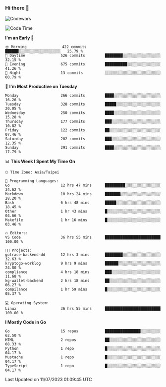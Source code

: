 ### Hi there 👋

![Codewars](https://www.codewars.com/users/omegaatt36/badges/small)

<!--START_SECTION:waka-->
![Code Time](http://img.shields.io/badge/Code%20Time-1%2C260%20hrs%2015%20mins-blue)

**I'm an Early 🐤** 

```text
🌞 Morning                422 commits         ██████░░░░░░░░░░░░░░░░░░░   25.79 % 
🌆 Daytime                526 commits         ████████░░░░░░░░░░░░░░░░░   32.15 % 
🌃 Evening                675 commits         ██████████░░░░░░░░░░░░░░░   41.26 % 
🌙 Night                  13 commits          ░░░░░░░░░░░░░░░░░░░░░░░░░   00.79 % 
```
📅 **I'm Most Productive on Tuesday** 

```text
Monday                   266 commits         ████░░░░░░░░░░░░░░░░░░░░░   16.26 % 
Tuesday                  328 commits         █████░░░░░░░░░░░░░░░░░░░░   20.05 % 
Wednesday                250 commits         ████░░░░░░░░░░░░░░░░░░░░░   15.28 % 
Thursday                 177 commits         ███░░░░░░░░░░░░░░░░░░░░░░   10.82 % 
Friday                   122 commits         ██░░░░░░░░░░░░░░░░░░░░░░░   07.46 % 
Saturday                 202 commits         ███░░░░░░░░░░░░░░░░░░░░░░   12.35 % 
Sunday                   291 commits         ████░░░░░░░░░░░░░░░░░░░░░   17.79 % 
```


📊 **This Week I Spent My Time On** 

```text
🕑︎ Time Zone: Asia/Taipei

💬 Programming Languages: 
Go                       12 hrs 47 mins      █████████░░░░░░░░░░░░░░░░   34.62 % 
Markdown                 10 hrs 24 mins      ███████░░░░░░░░░░░░░░░░░░   28.20 % 
Bash                     6 hrs 48 mins       █████░░░░░░░░░░░░░░░░░░░░   18.45 % 
Other                    1 hr 43 mins        █░░░░░░░░░░░░░░░░░░░░░░░░   04.66 % 
Makefile                 1 hr 16 mins        █░░░░░░░░░░░░░░░░░░░░░░░░   03.46 % 

🔥 Editors: 
VS Code                  36 hrs 55 mins      █████████████████████████   100.00 % 

🐱‍💻 Projects: 
gotrace-backend-dd       12 hrs 3 mins       ████████░░░░░░░░░░░░░░░░░   32.63 % 
kryptogo-worklog         9 hrs 9 mins        ██████░░░░░░░░░░░░░░░░░░░   24.80 % 
compliance               4 hrs 18 mins       ███░░░░░░░░░░░░░░░░░░░░░░   11.68 % 
kg-wallet-backend        2 hrs 18 mins       ██░░░░░░░░░░░░░░░░░░░░░░░   06.27 % 
compilance               1 hr 59 mins        █░░░░░░░░░░░░░░░░░░░░░░░░   05.37 % 

💻 Operating System: 
Linux                    36 hrs 55 mins      █████████████████████████   100.00 % 
```

**I Mostly Code in Go** 

```text
Go                       15 repos            ████████████████░░░░░░░░░   62.50 % 
HTML                     2 repos             ██░░░░░░░░░░░░░░░░░░░░░░░   08.33 % 
Python                   1 repo              █░░░░░░░░░░░░░░░░░░░░░░░░   04.17 % 
Mustache                 1 repo              █░░░░░░░░░░░░░░░░░░░░░░░░   04.17 % 
TypeScript               1 repo              █░░░░░░░░░░░░░░░░░░░░░░░░   04.17 % 
```




 Last Updated on 11/07/2023 01:09:45 UTC
<!--END_SECTION:waka-->

<!--
**omegaatt36/omegaatt36** is a ✨ _special_ ✨ repository because its `README.md` (this file) appears on your GitHub profile.

Here are some ideas to get you started:

- 🔭 I’m currently working on ...
- 🌱 I’m currently learning ...
- 👯 I’m looking to collaborate on ...
- 🤔 I’m looking for help with ...
- 💬 Ask me about ...
- 📫 How to reach me: ...
- 😄 Pronouns: ...
- ⚡ Fun fact: ...
-->

